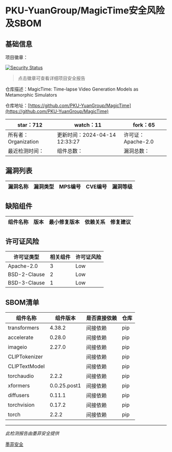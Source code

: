 # PKU-YuanGroup/MagicTime安全风险及SBOM

## 基础信息

项目徽章：

[![Security Status](https://www.murphysec.com/platform3/v31/badge/1779587668400820224.svg)](https://www.murphysec.com/console/report/1778857483814006784/1779587668400820224)

> 点击徽章可查看详细项目安全报告

仓库描述：MagicTime: Time-lapse Video Generation Models as Metamorphic Simulators

仓库地址：[https://github.com/PKU-YuanGroup/MagicTime](https://github.com/PKU-YuanGroup/MagicTime)

| star：712 | watch：11 | fork：65 |
| ----------- | -------------- | ------------ |
| 所有者：Organization | 更新时间：2024-04-14 12:33:27 | 许可证：Apache-2.0 |
| 最近检测时间： | 组件总数： | 漏洞总数： |




## 漏洞列表

| 漏洞名称 | 漏洞类型 | MPS编号 | CVE编号 | 漏洞等级 |
| ------- | ------ | ------- | ------ | ----- |





## 缺陷组件

| 组件名称 | 版本 | 最小修复版本 | 依赖关系 | 修复建议 |
| -------- | ---- | ------------ | -------- | -------- |





## 许可证风险

| 许可证类型 | 相关组件 | 许可证风险 |
| ---------- | -------- | ---------- |
|Apache-2.0|3|Low|
|BSD-2-Clause|2|Low|
|BSD-3-Clause|1|Low|




## SBOM清单

| 组件名称 | 组件版本 | 是否直接依赖 | 仓库 |
| -------- | -------- | ------------ | ---- |
|transformers|4.38.2|间接依赖|pip|
|accelerate|0.28.0|间接依赖|pip|
|imageio|2.27.0|间接依赖|pip|
|CLIPTokenizer||间接依赖|pip|
|CLIPTextModel||间接依赖|pip|
|torchaudio|2.2.2|间接依赖|pip|
|xformers|0.0.25.post1|间接依赖|pip|
|diffusers|0.11.1|间接依赖|pip|
|torchvision|0.17.2|间接依赖|pip|
|torch|2.2.2|间接依赖|pip|


------

*此检测报告由墨菲安全提供*

[墨菲安全](www.murphysec.com)